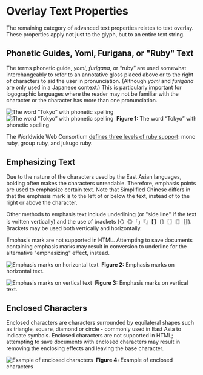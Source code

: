 # Overlay Text Properties

The remaining category of advanced text properties relates to text overlay. These properties apply not just to the glyph, but to an entire text string.

## Phonetic Guides, Yomi, Furigana, or "Ruby" Text

The terms phonetic guide, *yomi*, *furigana*, or “ruby” are used somewhat interchangeably to refer to an annotative gloss placed above or to the right of characters to aid the user in pronunciation. (Although *yomi* and *furigana* are only used in a Japanese context.) This is particularly important for logographic languages where the reader may not be familiar with the character or the character has more than one pronunciation.

![The word “Tokyo” with phonetic spelling](https://i-msdn.sec.s-msft.com/dynimg/IC868528.png "The word “Tokyo” with phonetic spelling")  ![The word “Tokyo” with phonetic spelling](https://i-msdn.sec.s-msft.com/dynimg/IC868530.png "The word “Tokyo” with phonetic spelling") 
**Figure 1:** The word “Tokyo” with phonetic spelling

The Worldwide Web Consortium [defines three levels of ruby support](https://www.w3.org/TR/jlreq/): mono ruby, group ruby, and jukugo ruby.

## Emphasizing Text

Due to the nature of the characters used by the East Asian languages, bolding often makes the characters unreadable. Therefore, emphasis points are used to emphasize certain text. Note that Simplified Chinese differs in that the emphasis mark is to the left of or below the text, instead of to the right or above the character.

Other methods to emphasis text include underlining (or "side line" if the text is written vertically) and the use of brackets (〈〉《》「」『』【】〔〕〖〗〘〙〚〛). Brackets may be used both vertically and horizontally.

Emphasis mark are not supported in HTML. Attempting to save documents containing emphasis marks may result in conversion to underline for the alternative "emphasizing" effect, instead.

![Emphasis marks on horizontal text](https://i-msdn.sec.s-msft.com/dynimg/IC868529.png "Emphasis marks on horizontal text") 
**Figure 2:** Emphasis marks on horizontal text.

![Emphasis marks on vertical text](https://i-msdn.sec.s-msft.com/dynimg/IC868532.png "Emphasis marks on vertical text") 
**Figure 3:** Emphasis marks on vertical text.

## Enclosed Characters

Enclosed characters are characters surrounded by equilateral shapes such as triangle, square, diamond or circle - commonly used in East Asia to indicate symbols. Enclosed characters are not supported in HTML; attempting to save documents with enclosed characters may result in removing the enclosing effects and leaving the base character.

![Example of enclosed characters](https://i-msdn.sec.s-msft.com/dynimg/IC868531.jpg "Example of enclosed characters") 
**Figure 4:** Example of enclosed characters
